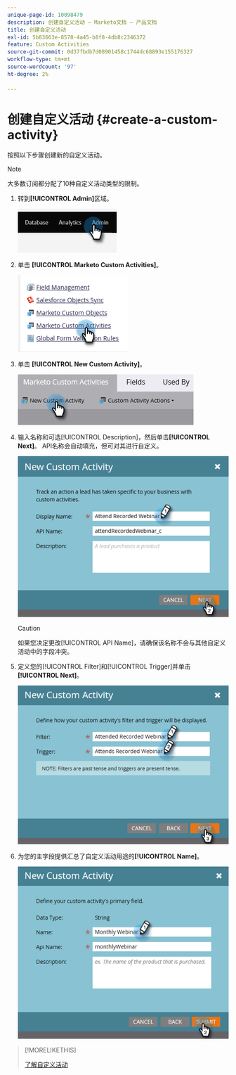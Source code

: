 ```yaml
---
unique-page-id: 10098479
description: 创建自定义活动 — Marketo文档 — 产品文档
title: 创建自定义活动
exl-id: 5b83663e-8578-4a45-b8f8-4db8c2346372
feature: Custom Activities
source-git-commit: 0d37fbdb7d08901458c1744dc68893e155176327
workflow-type: tm+mt
source-wordcount: '97'
ht-degree: 2%

---
```


# 创建自定义活动 {#create-a-custom-activity}

按照以下步骤创建新的自定义活动。

>[!NOTE]
>
>大多数订阅都分配了10种自定义活动类型的限制。

1. 转到&#x200B;**[!UICONTROL Admin]**&#x200B;区域。

   ![](assets/create-a-custom-activity-1.png)

1. 单击 **[!UICONTROL Marketo Custom Activities]**。

   ![](assets/create-a-custom-activity-2.png)

1. 单击 **[!UICONTROL New Custom Activity]**。

   ![](assets/create-a-custom-activity-3.png)

1. 输入名称和可选[!UICONTROL Description]，然后单击&#x200B;**[!UICONTROL Next]**。 API名称会自动填充，但可对其进行自定义。

   ![](assets/create-a-custom-activity-4.png)

   >[!CAUTION]
   >
   >如果您决定更改[!UICONTROL API Name]，请确保该名称不会与其他自定义活动中的字段冲突。

1. 定义您的[!UICONTROL Filter]和[!UICONTROL Trigger]并单击&#x200B;**[!UICONTROL Next]**。

   ![](assets/create-a-custom-activity-5.png)

1. 为您的主字段提供汇总了自定义活动用途的&#x200B;**[!UICONTROL Name]**。

   ![](assets/create-a-custom-activity-6.png)

>[!MORELIKETHIS]
>
>[了解自定义活动](/help/marketo/product-docs/administration/marketo-custom-activities/understanding-custom-activities.md)
